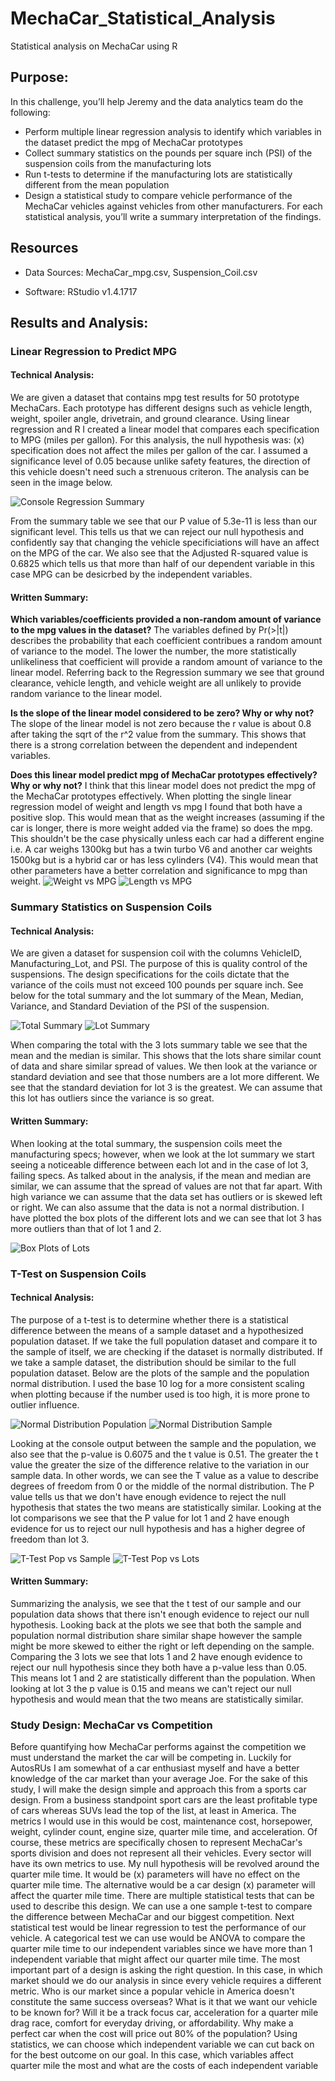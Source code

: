 # MechaCar_Statistical_Analysis
Statistical analysis on MechaCar using R

## Purpose:
In this challenge, you’ll help Jeremy and the data analytics team do the following:

* Perform multiple linear regression analysis to identify which variables in the dataset predict the mpg of MechaCar prototypes
* Collect summary statistics on the pounds per square inch (PSI) of the suspension coils from the manufacturing lots
* Run t-tests to determine if the manufacturing lots are statistically different from the mean population
* Design a statistical study to compare vehicle performance of the MechaCar vehicles against vehicles from other manufacturers. For each statistical analysis, you’ll write a summary interpretation of the findings.

## Resources
* Data Sources: 
MechaCar_mpg.csv, Suspension_Coil.csv

* Software: 
RStudio v1.4.1717

## Results and Analysis:

### Linear Regression to Predict MPG
#### Technical Analysis:
We are given a dataset that contains mpg test results for 50 prototype MechaCars. Each prototype has different designs such as vehicle length, weight, spoiler angle, drivetrain, and ground clearance. 
Using linear regression and R I created a linear model that compares each specification to MPG (miles per gallon). 
For this analysis, the null hypothesis was: 
(x) specification does not affect the miles per gallon of the car. I assumed a significance level of 0.05 because unlike safety features, the direction of this vehicle doesn't need such a strenuous criteron. The analysis can be seen in the image below. 

![Console Regression Summary](https://github.com/lo7kyle/MechaCar_Statistical_Analysis/blob/main/Resources/Linear_Regression_summary.PNG) 

From the summary table we see that our P value of 5.3e-11 is less than our significant level. This tells us that we can reject our null hypothesis and confidently say that changing the vehicle specificiations will have an affect on the MPG of the car. We also see that the Adjusted R-squared value is 0.6825 which tells us that more than half of our dependent variable in this case MPG can be desicrbed by the independent variables. 
 
#### Written Summary:
**Which variables/coefficients provided a non-random amount of variance to the mpg values in the dataset?**
The variables defined by Pr(>|t|) describes the probability that each coefficient contribues a random amount of variance to the model. The lower the number, the more statistically unlikeliness that coefficient will provide a random amount of variance to the linear model. Referring back to the Regression summary we see that ground clearance, vehicle length, and vehicle weight are all unlikely to provide random variance to the linear model. 

**Is the slope of the linear model considered to be zero? Why or why not?**
The slope of the linear model is not zero because the r value is about 0.8 after taking the sqrt of the r^2 value from the summary. This shows that there is a strong correlation between the dependent and independent variables. 

**Does this linear model predict mpg of MechaCar prototypes effectively? Why or why not?**
I think that this linear model does not predict the mpg of the MechaCar prototypes effectively. When plotting the single linear regression model of weight and length vs mpg I found that both have a positive slop. This would mean that as the weight increases (assuming if the car is longer, there is more weight added via the frame) so does the mpg. This shouldn't be the case physically unless each car had a different engine i.e. A car weighs 1300kg but has a twin turbo V6 and another car weights 1500kg but is a hybrid car or has less cylinders (V4). This would mean that other parameters have a better correlation and significance to mpg than weight. 
![Weight vs MPG](https://github.com/lo7kyle/MechaCar_Statistical_Analysis/blob/main/Resources/mpg%20vs%20weight.png) 
![Length vs MPG](https://github.com/lo7kyle/MechaCar_Statistical_Analysis/blob/main/Resources/mpg%20vs%20length.png) 

### Summary Statistics on Suspension Coils
#### Technical Analysis:
We are given a dataset for suspension coil with the columns VehicleID, Manufacturing_Lot, and PSI. The purpose of this is quality control of the suspensions. The design specifications for the coils dictate that the variance of the coils must not exceed 100 pounds per square inch. See below for the total summary and the lot summary of the Mean, Median, Variance, and Standard Deviation of the PSI of the suspension.

![Total Summary](https://github.com/lo7kyle/MechaCar_Statistical_Analysis/blob/main/Resources/total%20summary.PNG) 
![Lot Summary](https://github.com/lo7kyle/MechaCar_Statistical_Analysis/blob/main/Resources/Lot%20summary.PNG) 

When comparing the total with the 3 lots summary table we see that the mean and the median is similar. This shows that the lots share similar count of data and share similar spread of values. We then look at the variance or standard deviation and see that those numbers are a lot more different. We see that the standard deviation for lot 3 is the greatest. We can assume that this lot has outliers since the variance is so great. 

#### Written Summary:
When looking at the total summary, the suspension coils meet the manufacturing specs; however, when we look at the lot summary we start seeing a noticeable difference between each lot and in the case of lot 3, failing specs. As talked about in the analysis, if the mean and median are similar, we can assume that the spread of values are not that far apart. With high variance we can assume that the data set has outliers or is skewed left or right. We can also assume that the data is not a normal distribution. I have plotted the box plots of the different lots and we can see that lot 3 has more outliers than that of lot 1 and 2. 


![Box Plots of Lots](https://github.com/lo7kyle/MechaCar_Statistical_Analysis/blob/main/Resources/Boxplot%20of%20Lots.png) 


### T-Test on Suspension Coils
#### Technical Analysis:
The purpose of a t-test is to determine whether there is a statistical difference between the means of a sample dataset and a hypothesized population dataset. If we take the full population dataset and compare it to the sample of itself, we are checking if the dataset is normally distributed. If we take a sample dataset, the distribution should be similar to the full population dataset. Below are the plots of the sample and the population normal distribution. I used the base 10 log for a more consistent scaling when plotting because if the number used is too high, it is more prone to outlier influence.    

![Normal Distribution Population](https://github.com/lo7kyle/MechaCar_Statistical_Analysis/blob/main/Resources/NormalDistribution_full.png) 
![Normal Distribution Sample](https://github.com/lo7kyle/MechaCar_Statistical_Analysis/blob/main/Resources/NormalDistribution_sample.png) 

Looking at the console output between the sample and the population, we also see that the p-value is 0.6075 and the t value is 0.51. The greater the t value the greater the size of the difference relative to the variation in our sample data. In other words, we can see the T value as a value to describe degrees of freedom from 0 or the middle of the normal distribution. The P value tells us that we don't have enough evidence to reject the null hypothesis that states the two means are statistically similar. Looking at the lot comparisons we see that the P value for lot 1 and 2 have enough evidence for us to reject our null hypothesis and has a higher degree of freedom than lot 3. 


![T-Test Pop vs Sample](https://github.com/lo7kyle/MechaCar_Statistical_Analysis/blob/main/Resources/t-test_full_sample.PNG) 
![T-Test Pop vs Lots](https://github.com/lo7kyle/MechaCar_Statistical_Analysis/blob/main/Resources/lot_ttest.PNG) 

#### Written Summary:
Summarizing the analysis, we see that the t test of our sample and our population data shows that there isn't enough evidence to reject our null hypothesis. Looking back at the plots we see that both the sample and population normal distribution share similar shape however the sample might be more skewed to either the right or left depending on the sample. Comparing the 3 lots we see that lots 1 and 2 have enough evidence to reject our null hypothesis since they both have a p-value less than 0.05. This means lot 1 and 2 are statistically different than the population. When looking at lot 3 the p value is 0.15 and means we can't reject our null hypothesis and would mean that the two means are statistically similar.

### Study Design: MechaCar vs Competition

Before quantifying how MechaCar performs against the competition we must understand the market the car will be competing in. Luckily for AutosRUs I am somewhat of a car enthusiast myself and have a better knowledge of the car market than your average Joe. For the sake of this study, I will make the design simple and approach this from a sports car design. From a business standpoint sport cars are the least profitable type of cars whereas SUVs lead the top of the list, at least in America. The metrics I would use in this would be cost, maintenance cost, horsepower, weight, cylinder count, engine size, quarter mile time, and acceleration. Of course, these metrics are specifically chosen to represent MechaCar's sports division and does not represent all their vehicles. Every sector will have its own metrics to use. 
My null hypothesis will be revolved around the quarter mile time. It would be (x) parameters will have no effect on the quarter mile time. The alternative would be a car design (x) parameter will affect the quarter mile time. There are multiple statistical tests that can be used to describe this design. We can use a one sample t-test to compare the difference between MechaCar and our biggest competition. Next statistical test would be linear regression to test the performance of our vehicle. A categorical test we can use would be ANOVA to compare the quarter mile time to our independent variables since we have more than 1 independent variable that might affect our quarter mile time. The most important part of a design is asking the right question. In this case, in which market should we do our analysis in since every vehicle requires a different metric. Who is our market since a popular vehicle in America doesn't constitute the same success overseas? What is it that we want our vehicle to be known for? Will it be a track focus car, acceleration for a quarter mile drag race, comfort for everyday driving, or affordability. Why make a perfect car when the cost will price out 80% of the population? Using statistics, we can choose which independent variable we can cut back on for the best outcome on our goal. In this case, which variables affect quarter mile the most and what are the costs of each independent variable 
